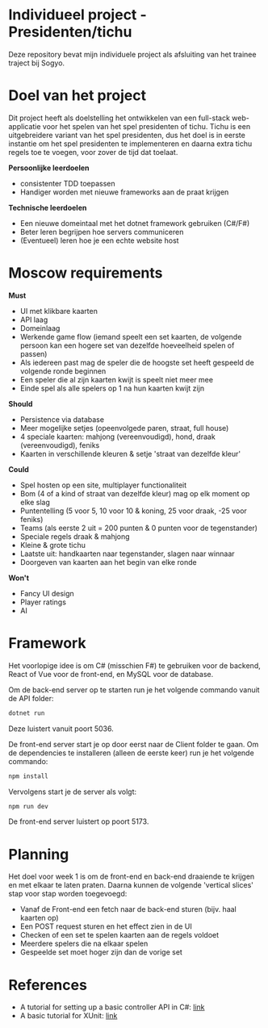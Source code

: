 # Individueel project - Presidenten/tichu

Deze repository bevat mijn individuele project als afsluiting van het trainee traject bij Sogyo. 

# Doel van het project

Dit project heeft als doelstelling het ontwikkelen van een full-stack web-applicatie voor het spelen van het spel presidenten of tichu. Tichu is een uitgebreidere variant van het spel presidenten, dus het doel is in eerste instantie om het spel presidenten te implementeren en daarna extra tichu regels toe te voegen, voor zover de tijd dat toelaat. 

**Persoonlijke leerdoelen**
* consistenter TDD toepassen
* Handiger worden met nieuwe frameworks aan de praat krijgen

**Technische leerdoelen**
* Een nieuwe domeintaal met het dotnet framework gebruiken (C#/F#)
* Beter leren begrijpen hoe servers communiceren
* (Eventueel) leren hoe je een echte website host

# Moscow requirements

**Must**
* UI met klikbare kaarten
* API laag
* Domeinlaag 
* Werkende game flow (iemand speelt een set kaarten, de volgende persoon kan een hogere set van dezelfde hoeveelheid spelen of passen)
* Als iedereen past mag de speler die de hoogste set heeft gespeeld de volgende ronde beginnen
* Een speler die al zijn kaarten kwijt is speelt niet meer mee
* Einde spel als alle spelers op 1 na hun kaarten kwijt zijn

**Should**
* Persistence via database
* Meer mogelijke setjes (opeenvolgede paren, straat, full house)
* 4 speciale kaarten: mahjong (vereenvoudigd), hond, draak (vereenvoudigd), feniks
* Kaarten in verschillende kleuren & setje 'straat van dezelfde kleur'

**Could**
* Spel hosten op een site, multiplayer functionaliteit
* Bom (4 of a kind of straat van dezelfde kleur) mag op elk moment op elke slag
* Puntentelling (5 voor 5, 10 voor 10 & koning, 25 voor draak, -25 voor feniks)
* Teams (als eerste 2 uit = 200 punten & 0 punten voor de tegenstander)
* Speciale regels draak & mahjong
* Kleine & grote tichu
* Laatste uit: handkaarten naar tegenstander, slagen naar winnaar
* Doorgeven van kaarten aan het begin van elke ronde

**Won't**
* Fancy UI design
* Player ratings
* AI

# Framework

Het voorlopige idee is om C# (misschien F#) te gebruiken voor de backend, React of Vue voor de front-end, en MySQL voor de database.

Om de back-end server op te starten run je het volgende commando vanuit de API folder:
```bash
dotnet run
```
Deze luistert vanuit poort 5036. 

De front-end server start je op door eerst naar de Client folder te gaan. Om de dependencies te installeren (alleen de eerste keer) run je het volgende commando:
```bash
npm install
```
Vervolgens start je de server als volgt:
```bash
npm run dev
```
De front-end server luistert op poort 5173.

# Planning

Het doel voor week 1 is om de front-end en back-end draaiende te krijgen en met elkaar te laten praten. Daarna kunnen de volgende 'vertical slices' stap voor stap worden toegevoegd:
* Vanaf de Front-end een fetch naar de back-end sturen (bijv. haal kaarten op)
* Een POST request sturen en het effect zien in de UI
* Checken of een set te spelen kaarten aan de regels voldoet
* Meerdere spelers die na elkaar spelen
* Gespeelde set moet hoger zijn dan de vorige set

# References

* A tutorial for setting up a basic controller API in C#: [link](https://learn.microsoft.com/en-us/aspnet/core/tutorials/first-web-api?view=aspnetcore-8.0&tabs=visual-studio-code)
* A basic tutorial for XUnit: [link](https://xunit.net/docs/getting-started/netcore/cmdline)